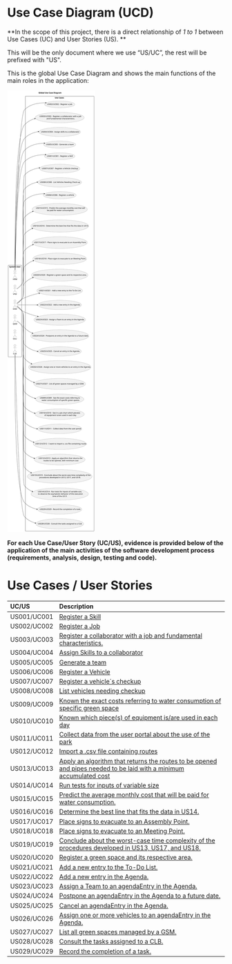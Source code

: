 # Use Case Diagram (UCD)

**In the scope of this project, there is a direct relationship of _1 to 1_ between Use Cases (UC) and User Stories (US).
**

This will be the only document where we use “US/UC”, the rest will be prefixed with "US".

This is the global Use Case Diagram and shows the main functions of the main roles in the application:

![Use Case Diagram](svg/use-case-diagram.svg)

**For each Use Case/User Story (UC/US), evidence is provided below of the application of the main activities of the
software development process (requirements, analysis, design, testing and code).**

# Use Cases / User Stories

| UC/US       | Description                                                                                                                                  |                   
|:------------|:---------------------------------------------------------------------------------------------------------------------------------------------|
| US001/UC001 | [Register a Skill](../../us001/Readme.md)                                                                                                    |
| US002/UC002 | [Register a Job](../../us002/Readme.md)                                                                                                      |
| US003/UC003 | [Register a collaborator with a job and fundamental characteristics.](../../us003/Readme.md)                                                 |
| US004/UC004 | [Assign Skills to a collaborator](../../us004/Readme.md)                                                                                     |
| US005/UC005 | [Generate a team](../../us005/Readme.md)                                                                                                     |
| US006/UC006 | [Register a Vehicle](../../us006/Readme.md)                                                                                                  |
| US007/UC007 | [Register a vehicle´s checkup](../../us007/Readme.md)                                                                                        |
| US008/UC008 | [List vehicles needing checkup](../../us008/Readme.md)                                                                                       |
| US009/UC009 | [Known the exact costs referring to water consumption of specific green space](../../us009/Readme.md)                                        |
| US010/UC010 | [Known which piece(s) of equipment is/are used in each day](../../us010/Readme.md)                                                           |
| US011/UC011 | [Collect data from the user portal about the use of the park](../../us011/Readme.md)                                                         |
| US012/UC012 | [Import a .csv file containing routes](../../us012/Readme.md)                                                                                |
| US013/UC013 | [Apply an algorithm that returns the routes to be opened and pipes needed to be laid with a minimum accumulated cost](../../us013/Readme.md) |
| US014/UC014 | [Run tests for inputs of variable size](../../us014/Readme.md)                                                                               |
| US015/UC015 | [Predict the average monthly cost that will be paid for water consumption.](../../us015/Readme.md)                                           |
| US016/UC016 | [Determine the best line that fits the data in US14.](../../us016/Readme.md)                                                                 |
| US017/UC017 | [Place signs to evacuate to an Assembly Point.](../../us017/Readme.md)                                                                       |
| US018/UC018 | [Place signs to evacuate to an Meeting Point.](../../us018/Readme.md)                                                                        |
| US019/UC019 | [Conclude about the worst-case time complexity of the procedures developed in US13, US17, and US18.](../../us019/Readme.md)                  |
| US020/UC020 | [Register a green space and its respective area.](../../us020/Readme.md)                                                                     |
| US021/UC021 | [Add a new entry to the To-Do List.](../../us021/Readme.md)                                                                                  |
| US022/UC022 | [Add a new entry in the Agenda.](../../us022/Readme.md)                                                                                      |
| US023/UC023 | [Assign a Team to an agendaEntry in the Agenda.](../../us023/Readme.md)                                                                      |
| US024/UC024 | [Postpone an agendaEntry in the Agenda to a future date.](../../us024/Readme.md)                                                             |
| US025/UC025 | [Cancel an agendaEntry in the Agenda.](../../us025/Readme.md)                                                                                |
| US026/UC026 | [Assign one or more vehicles to an agendaEntry in the Agenda.](../../us026/Readme.md)                                                        |
| US027/UC027 | [List all green spaces managed by a GSM.](../../us027/Readme.md)                                                                             |
| US028/UC028 | [Consult the tasks assigned to a CLB.](../../us028/Readme.md)                                                                                |
| US029/UC029 | [Record the completion of a task.](../../us029/Readme.md)                                                                                    |
